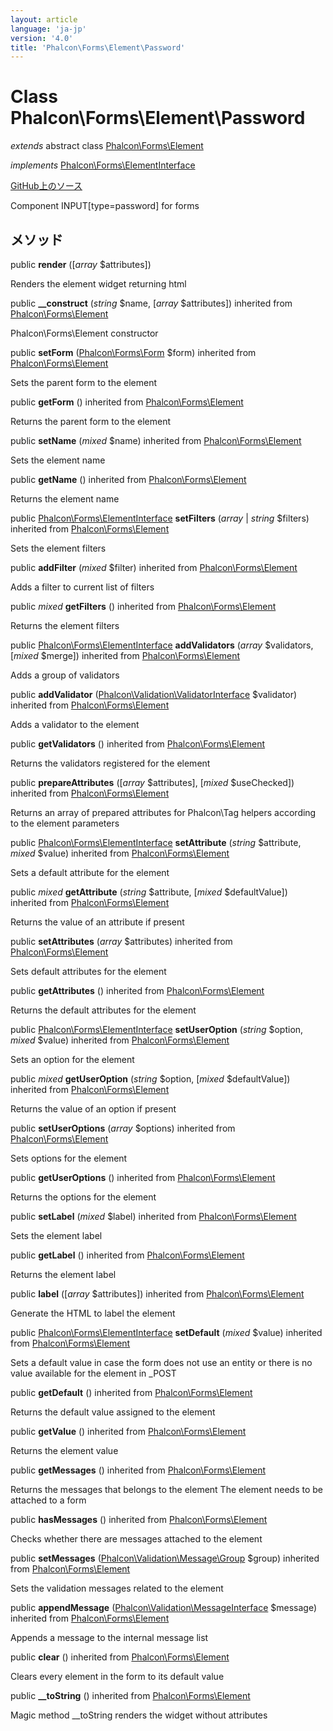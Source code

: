 ```yaml
---
layout: article
language: 'ja-jp'
version: '4.0'
title: 'Phalcon\Forms\Element\Password'
---
```


# Class **Phalcon\Forms\Element\Password**

*extends* abstract class [Phalcon\Forms\Element](api/Phalcon_Forms_Element)

*implements* [Phalcon\Forms\ElementInterface](api/Phalcon_Forms_ElementInterface)

<a href="https://github.com/phalcon/cphalcon/tree/v4.0.0/phalcon/forms/element/password.zep" class="btn btn-default btn-sm">GitHub上のソース</a>

Component INPUT[type=password] for forms

## メソッド

public **render** ([*array* $attributes])

Renders the element widget returning html

public **__construct** (*string* $name, [*array* $attributes]) inherited from [Phalcon\Forms\Element](api/Phalcon_Forms_Element)

Phalcon\Forms\Element constructor

public **setForm** ([Phalcon\Forms\Form](api/Phalcon_Forms_Form) $form) inherited from [Phalcon\Forms\Element](api/Phalcon_Forms_Element)

Sets the parent form to the element

public **getForm** () inherited from [Phalcon\Forms\Element](api/Phalcon_Forms_Element)

Returns the parent form to the element

public **setName** (*mixed* $name) inherited from [Phalcon\Forms\Element](api/Phalcon_Forms_Element)

Sets the element name

public **getName** () inherited from [Phalcon\Forms\Element](api/Phalcon_Forms_Element)

Returns the element name

public [Phalcon\Forms\ElementInterface](api/Phalcon_Forms_ElementInterface) **setFilters** (*array* | *string* $filters) inherited from [Phalcon\Forms\Element](api/Phalcon_Forms_Element)

Sets the element filters

public **addFilter** (*mixed* $filter) inherited from [Phalcon\Forms\Element](api/Phalcon_Forms_Element)

Adds a filter to current list of filters

public *mixed* **getFilters** () inherited from [Phalcon\Forms\Element](api/Phalcon_Forms_Element)

Returns the element filters

public [Phalcon\Forms\ElementInterface](api/Phalcon_Forms_ElementInterface) **addValidators** (*array* $validators, [*mixed* $merge]) inherited from [Phalcon\Forms\Element](api/Phalcon_Forms_Element)

Adds a group of validators

public **addValidator** ([Phalcon\Validation\ValidatorInterface](api/Phalcon_Validation_ValidatorInterface) $validator) inherited from [Phalcon\Forms\Element](api/Phalcon_Forms_Element)

Adds a validator to the element

public **getValidators** () inherited from [Phalcon\Forms\Element](api/Phalcon_Forms_Element)

Returns the validators registered for the element

public **prepareAttributes** ([*array* $attributes], [*mixed* $useChecked]) inherited from [Phalcon\Forms\Element](api/Phalcon_Forms_Element)

Returns an array of prepared attributes for Phalcon\Tag helpers according to the element parameters

public [Phalcon\Forms\ElementInterface](api/Phalcon_Forms_ElementInterface) **setAttribute** (*string* $attribute, *mixed* $value) inherited from [Phalcon\Forms\Element](api/Phalcon_Forms_Element)

Sets a default attribute for the element

public *mixed* **getAttribute** (*string* $attribute, [*mixed* $defaultValue]) inherited from [Phalcon\Forms\Element](api/Phalcon_Forms_Element)

Returns the value of an attribute if present

public **setAttributes** (*array* $attributes) inherited from [Phalcon\Forms\Element](api/Phalcon_Forms_Element)

Sets default attributes for the element

public **getAttributes** () inherited from [Phalcon\Forms\Element](api/Phalcon_Forms_Element)

Returns the default attributes for the element

public [Phalcon\Forms\ElementInterface](api/Phalcon_Forms_ElementInterface) **setUserOption** (*string* $option, *mixed* $value) inherited from [Phalcon\Forms\Element](api/Phalcon_Forms_Element)

Sets an option for the element

public *mixed* **getUserOption** (*string* $option, [*mixed* $defaultValue]) inherited from [Phalcon\Forms\Element](api/Phalcon_Forms_Element)

Returns the value of an option if present

public **setUserOptions** (*array* $options) inherited from [Phalcon\Forms\Element](api/Phalcon_Forms_Element)

Sets options for the element

public **getUserOptions** () inherited from [Phalcon\Forms\Element](api/Phalcon_Forms_Element)

Returns the options for the element

public **setLabel** (*mixed* $label) inherited from [Phalcon\Forms\Element](api/Phalcon_Forms_Element)

Sets the element label

public **getLabel** () inherited from [Phalcon\Forms\Element](api/Phalcon_Forms_Element)

Returns the element label

public **label** ([*array* $attributes]) inherited from [Phalcon\Forms\Element](api/Phalcon_Forms_Element)

Generate the HTML to label the element

public [Phalcon\Forms\ElementInterface](api/Phalcon_Forms_ElementInterface) **setDefault** (*mixed* $value) inherited from [Phalcon\Forms\Element](api/Phalcon_Forms_Element)

Sets a default value in case the form does not use an entity or there is no value available for the element in _POST

public **getDefault** () inherited from [Phalcon\Forms\Element](api/Phalcon_Forms_Element)

Returns the default value assigned to the element

public **getValue** () inherited from [Phalcon\Forms\Element](api/Phalcon_Forms_Element)

Returns the element value

public **getMessages** () inherited from [Phalcon\Forms\Element](api/Phalcon_Forms_Element)

Returns the messages that belongs to the element The element needs to be attached to a form

public **hasMessages** () inherited from [Phalcon\Forms\Element](api/Phalcon_Forms_Element)

Checks whether there are messages attached to the element

public **setMessages** ([Phalcon\Validation\Message\Group](api/Phalcon_Validation_Message_Group) $group) inherited from [Phalcon\Forms\Element](api/Phalcon_Forms_Element)

Sets the validation messages related to the element

public **appendMessage** ([Phalcon\Validation\MessageInterface](api/Phalcon_Validation_MessageInterface) $message) inherited from [Phalcon\Forms\Element](api/Phalcon_Forms_Element)

Appends a message to the internal message list

public **clear** () inherited from [Phalcon\Forms\Element](api/Phalcon_Forms_Element)

Clears every element in the form to its default value

public **__toString** () inherited from [Phalcon\Forms\Element](api/Phalcon_Forms_Element)

Magic method __toString renders the widget without attributes